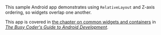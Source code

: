 This sample Android app demonstrates
using `RelativeLayout` and Z-axis ordering, so widgets overlap one another.

This app is covered in 
[the chapter on common widgets and containers](https://commonsware.com/Android/previews/other-common-widgets-and-containers)
in [*The Busy Coder's Guide to Android Development*](https://commonsware.com/Android/).

